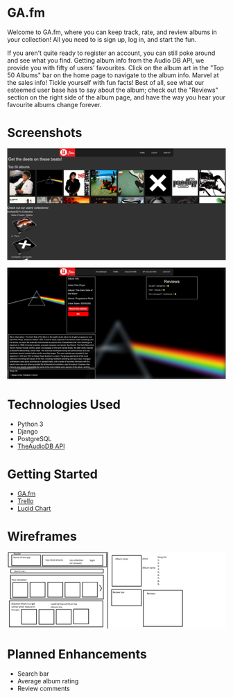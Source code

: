 # GA.fm
Welcome to GA.fm, where you can keep track, rate, and review albums in your collection! All you need to is sign up, log in, and start the fun.

If you aren't quite ready to register an account, you can still poke around and see what you find. Getting album info from the Audio DB API, we provide you with fifty of users' favourites. Click on the album art in the "Top 50 Albums" bar on the home page to navigate to the album info. Marvel at the sales info! Tickle yourself with fun facts! Best of all, see what our esteemed user base has to say about the album; check out the "Reviews" section on the right side of the album page, and have the way you hear your favourite albums change forever.

# Screenshots

![Landing page](images/landing-page.png?raw=true "Landing page")

![Album detail](images/album-detail.png)

# Technologies Used
- Python 3
- Django
- PostgreSQL
- [TheAudioDB API](https://theaudiodb.com/api_guide.php)

# Getting Started

- [GA.fm](https://gafm.herokuapp.com/)
- [Trello](https://trello.com/b/cGOrG4QA/project-3)
- [Lucid Chart](https://app.lucidchart.com/publicSegments/view/759d0985-1a9b-4043-9b49-1dfb83942b20)

# Wireframes
![Wireframes](images/project-3-wireframes.png)


# Planned Enhancements
- Search bar
- Average album rating
- Review comments